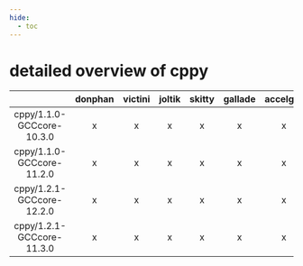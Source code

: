```yaml
---
hide:
  - toc
---
```


detailed overview of cppy
=========================

| |donphan|victini|joltik|skitty|gallade|accelgor|swalot|doduo|
| :---: | :---: | :---: | :---: | :---: | :---: | :---: | :---: | :---: |
|cppy/1.1.0-GCCcore-10.3.0|x|x|x|x|x|x|x|x|
|cppy/1.1.0-GCCcore-11.2.0|x|x|x|x|x|x|x|x|
|cppy/1.2.1-GCCcore-12.2.0|x|x|x|x|x|x|x|x|
|cppy/1.2.1-GCCcore-11.3.0|x|x|x|x|x|x|x|x|
